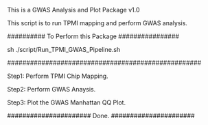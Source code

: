 This is a GWAS Analysis and Plot Package v1.0

This script is to run TPMI mapping and perform GWAS analysis.

########## To Perform this Package ################

sh ./script/Run_TPMI_GWAS_Pipeline.sh

###################################################

Step1: Perform TPMI Chip Mapping.

Step2: Perform GWAS Anaysis.

Step3: Plot the GWAS Manhattan QQ Plot.

###################### Done. ######################
